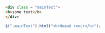 ```html
<div class = "mainText">
<b>some text</b>
</div>
```
```js
$(".mainText").html("<b>Новый текст</b>");
```
